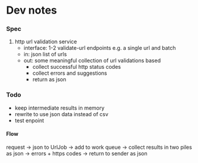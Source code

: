 # Dev notes

### Spec
1. http url validation service
    - interface: 1-2 validate-url endpoints e.g. a single url and batch
    - in: json list of urls
    - out: some meaningful collection of url validations based
        - collect successful http status codes
        - collect errors and suggestions
        - return as json

### Todo
- keep intermediate results in memory
- rewrite to use json data instead of csv
- test enpoint

#### Flow
request -> 
    json to UrlJob -> 
        add to work queue ->
            collect results in two piles as json -> 
                errors + https codes ->
            return to sender as json

